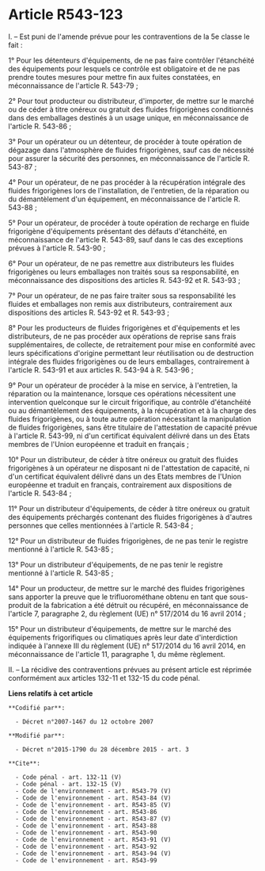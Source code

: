 # Article R543-123

I. – Est puni de l'amende prévue pour les contraventions de la 5e classe le fait : 

1° Pour les détenteurs d'équipements, de ne pas faire contrôler l'étanchéité des équipements pour lesquels ce contrôle est
obligatoire et de ne pas prendre toutes mesures pour mettre fin aux fuites constatées, en méconnaissance de l'article R.
543-79 ; 

2° Pour tout producteur ou distributeur, d'importer, de mettre sur le marché ou de céder à titre onéreux ou gratuit des
fluides frigorigènes conditionnés dans des emballages destinés à un usage unique, en méconnaissance de l'article R. 543-86 ; 

3° Pour un opérateur ou un détenteur, de procéder à toute opération de dégazage dans l'atmosphère de fluides frigorigènes,
sauf cas de nécessité pour assurer la sécurité des personnes, en méconnaissance de l'article R. 543-87 ; 

4° Pour un opérateur, de ne pas procéder à la récupération intégrale des fluides frigorigènes lors de l'installation, de
l'entretien, de la réparation ou du démantèlement d'un équipement, en méconnaissance de l'article R. 543-88 ; 

5° Pour un opérateur, de procéder à toute opération de recharge en fluide frigorigène d'équipements présentant des défauts
d'étanchéité, en méconnaissance de l'article R. 543-89, sauf dans le cas des exceptions prévues à l'article R. 543-90 ; 

6° Pour un opérateur, de ne pas remettre aux distributeurs les fluides frigorigènes ou leurs emballages non traités sous sa
responsabilité, en méconnaissance des dispositions des articles R. 543-92 et R. 543-93 ; 

7° Pour un opérateur, de ne pas faire traiter sous sa responsabilité les fluides et emballages non remis aux distributeurs,
contrairement aux dispositions des articles R. 543-92 et R. 543-93 ; 

8° Pour les producteurs de fluides frigorigènes et d'équipements et les distributeurs, de ne pas procéder aux opérations de
reprise sans frais supplémentaires, de collecte, de retraitement pour mise en conformité avec leurs spécifications d'origine
permettant leur réutilisation ou de destruction intégrale des fluides frigorigènes ou de leurs emballages, contrairement à
l'article R. 543-91 et aux articles R. 543-94 à R. 543-96 ; 

9° Pour un opérateur de procéder à la mise en service, à l'entretien, la réparation ou la maintenance, lorsque ces opérations
nécessitent une intervention quelconque sur le circuit frigorifique, au contrôle d'étanchéité ou au démantèlement des
équipements, à la récupération et à la charge des fluides frigorigènes, ou à toute autre opération nécessitant la
manipulation de fluides frigorigènes, sans être titulaire de l'attestation de capacité prévue à l'article R. 543-99, ni d'un
certificat équivalent délivré dans un des Etats membres de l'Union européenne et traduit en français ; 

10° Pour un distributeur, de céder à titre onéreux ou gratuit des fluides frigorigènes à un opérateur ne disposant ni de
l'attestation de capacité, ni d'un certificat équivalent délivré dans un des Etats membres de l'Union européenne et traduit
en français, contrairement aux dispositions de l'article R. 543-84 ; 

11° Pour un distributeur d'équipements, de céder à titre onéreux ou gratuit des équipements préchargés contenant des fluides
frigorigènes à d'autres personnes que celles mentionnées à l'article R. 543-84 ; 

12° Pour un distributeur de fluides frigorigènes, de ne pas tenir le registre mentionné à l'article R. 543-85 ; 

13° Pour un distributeur d'équipements, de ne pas tenir le registre mentionné à l'article R. 543-85 ; 

14° Pour un producteur, de mettre sur le marché des fluides frigorigènes sans apporter la preuve que le trifluorométhane
obtenu en tant que sous-produit de la fabrication a été détruit ou récupéré, en méconnaissance de l'article 7, paragraphe 2,
du règlement (UE) n° 517/2014 du 16 avril 2014 ; 

15° Pour un distributeur d'équipements, de mettre sur le marché des équipements frigorifiques ou climatiques après leur date
d'interdiction indiquée à l'annexe III du règlement (UE) n° 517/2014 du 16 avril 2014, en méconnaissance de l'article 11,
paragraphe 1, du même règlement. 

II. – La récidive des contraventions prévues au présent article est réprimée conformément aux articles 132-11 et 132-15 du
code pénal.

**Liens relatifs à cet article**

	**Codifié par**:

	  - Décret n°2007-1467 du 12 octobre 2007

	**Modifié par**:

	  - Décret n°2015-1790 du 28 décembre 2015 - art. 3

	**Cite**:

	  - Code pénal - art. 132-11 (V)
	  - Code pénal - art. 132-15 (V)
	  - Code de l'environnement - art. R543-79 (V)
	  - Code de l'environnement - art. R543-84 (V)
	  - Code de l'environnement - art. R543-85 (V)
	  - Code de l'environnement - art. R543-86
	  - Code de l'environnement - art. R543-87 (V)
	  - Code de l'environnement - art. R543-88
	  - Code de l'environnement - art. R543-90
	  - Code de l'environnement - art. R543-91 (V)
	  - Code de l'environnement - art. R543-92
	  - Code de l'environnement - art. R543-94 (V)
	  - Code de l'environnement - art. R543-99
